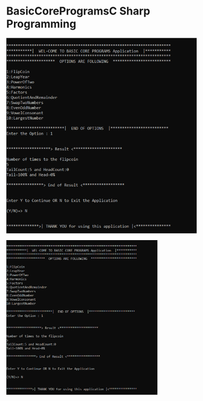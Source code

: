 # BasicCoreProgramsC Sharp Programming
![MasterHead](https://github.com/Pra3496/BasicCoreProgramsCShp/blob/main/BasicCore.PNG)

<img align="left" alt="Coding" width="400" src="https://github.com/Pra3496/BasicCoreProgramsCShp/blob/main/BasicCore.PNG" >


         
